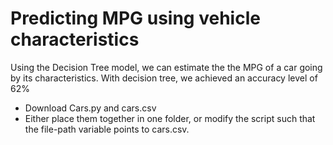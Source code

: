 # Predicting MPG using vehicle characteristics

Using the Decision Tree model, we can estimate the the MPG of a car going by its characteristics. With decision tree, we achieved an accuracy level of 62%

- Download Cars.py and cars.csv
- Either place them together in one folder, or modify the script such that the file-path variable points to cars.csv.

